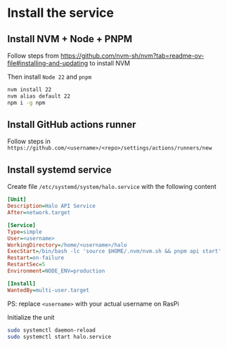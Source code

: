 # Install the service

## Install NVM + Node + PNPM

Follow steps from https://github.com/nvm-sh/nvm?tab=readme-ov-file#installing-and-updating to install NVM

Then install `Node 22` and `pnpm`
```sh
nvm install 22
nvm alias default 22
npm i -g npm
```

## Install GitHub actions runner

Follow steps in `https://github.com/<username>/<repo>/settings/actions/runners/new`

## Install systemd service

Create file `/etc/systemd/system/halo.service` with the following content

```` ini
[Unit]
Description=Halo API Service
After=network.target

[Service]
Type=simple
User=<username>
WorkingDirectory=/home/<username>/halo
ExecStart=/bin/bash -lc 'source $HOME/.nvm/nvm.sh && pnpm api start'
Restart=on-failure
RestartSec=5
Environment=NODE_ENV=production

[Install]
WantedBy=multi-user.target
````
PS: replace `<username>` with your actual username on RasPi

Initialize the unit
```sh
sudo systemctl daemon-reload
sudo systemctl start halo.service
```

